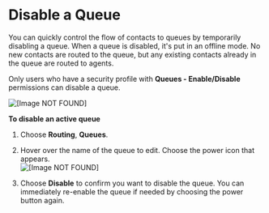 # Disable a Queue<a name="disable-a-queue"></a>

You can quickly control the flow of contacts to queues by temporarily disabling a queue\. When a queue is disabled, it's put in an offline mode\. No new contacts are routed to the queue, but any existing contacts already in the queue are routed to agents\. 

Only users who have a security profile with **Queues \- Enable/Disable** permissions can disable a queue\.

![\[Image NOT FOUND\]](http://docs.aws.amazon.com/connect/latest/adminguide/images/disable-queue.png)

**To disable an active queue**

1. Choose **Routing**, **Queues**\.

1. Hover over the name of the queue to edit\. Choose the power icon that appears\.  
![\[Image NOT FOUND\]](http://docs.aws.amazon.com/connect/latest/adminguide/images/disable-queue-power-button.png)

1. Choose **Disable** to confirm you want to disable the queue\. You can immediately re\-enable the queue if needed by choosing the power button again\.